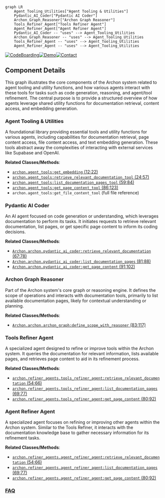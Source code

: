 ```mermaid
graph LR
    Agent_Tooling_Utilities["Agent Tooling & Utilities"]
    Pydantic_AI_Coder["Pydantic AI Coder"]
    Archon_Graph_Reasoner["Archon Graph Reasoner"]
    Tools_Refiner_Agent["Tools Refiner Agent"]
    Agent_Refiner_Agent["Agent Refiner Agent"]
    Pydantic_AI_Coder -- "uses" --> Agent_Tooling_Utilities
    Archon_Graph_Reasoner -- "uses" --> Agent_Tooling_Utilities
    Tools_Refiner_Agent -- "uses" --> Agent_Tooling_Utilities
    Agent_Refiner_Agent -- "uses" --> Agent_Tooling_Utilities
```
[![CodeBoarding](https://img.shields.io/badge/Generated%20by-CodeBoarding-9cf?style=flat-square)](https://github.com/CodeBoarding/GeneratedOnBoardings)[![Demo](https://img.shields.io/badge/Try%20our-Demo-blue?style=flat-square)](https://www.codeboarding.org/demo)[![Contact](https://img.shields.io/badge/Contact%20us%20-%20contact@codeboarding.org-lightgrey?style=flat-square)](mailto:contact@codeboarding.org)

## Component Details

This graph illustrates the core components of the Archon system related to agent tooling and utility functions, and how various agents interact with these tools for tasks such as code generation, reasoning, and agent/tool refinement. The central purpose is to provide a structured overview of how agents leverage shared utility functions for documentation retrieval, content access, and embedding generation.

### Agent Tooling & Utilities
A foundational library providing essential tools and utility functions for various agents, including capabilities for documentation retrieval, page content access, file content access, and text embedding generation. These tools abstract away the complexities of interacting with external services like Supabase and OpenAI.


**Related Classes/Methods**:

- <a href="https://github.com/coleam00/Archon/blob/master/iterations/v5-parallel-specialized-agents/archon/agent_tools.py#L12-L22" target="_blank" rel="noopener noreferrer">`archon.agent_tools:get_embedding` (12:22)</a>
- <a href="https://github.com/coleam00/Archon/blob/master/iterations/v5-parallel-specialized-agents/archon/agent_tools.py#L24-L57" target="_blank" rel="noopener noreferrer">`archon.agent_tools:retrieve_relevant_documentation_tool` (24:57)</a>
- <a href="https://github.com/coleam00/Archon/blob/master/iterations/v5-parallel-specialized-agents/archon/agent_tools.py#L59-L84" target="_blank" rel="noopener noreferrer">`archon.agent_tools:list_documentation_pages_tool` (59:84)</a>
- <a href="https://github.com/coleam00/Archon/blob/master/iterations/v5-parallel-specialized-agents/archon/agent_tools.py#L86-L123" target="_blank" rel="noopener noreferrer">`archon.agent_tools:get_page_content_tool` (86:123)</a>
- `archon.agent_tools:get_file_content_tool` (full file reference)


### Pydantic AI Coder
An AI agent focused on code generation or understanding, which leverages documentation to perform its tasks. It initiates requests to retrieve relevant documentation, list pages, or get specific page content to inform its coding decisions.


**Related Classes/Methods**:

- <a href="https://github.com/coleam00/Archon/blob/master/archon/pydantic_ai_coder.py#L67-L78" target="_blank" rel="noopener noreferrer">`Archon.archon.pydantic_ai_coder:retrieve_relevant_documentation` (67:78)</a>
- <a href="https://github.com/coleam00/Archon/blob/master/archon/pydantic_ai_coder.py#L81-L88" target="_blank" rel="noopener noreferrer">`Archon.archon.pydantic_ai_coder:list_documentation_pages` (81:88)</a>
- <a href="https://github.com/coleam00/Archon/blob/master/archon/pydantic_ai_coder.py#L91-L102" target="_blank" rel="noopener noreferrer">`Archon.archon.pydantic_ai_coder:get_page_content` (91:102)</a>


### Archon Graph Reasoner
Part of the Archon system's core graph or reasoning engine. It defines the scope of operations and interacts with documentation tools, primarily to list available documentation pages, likely for contextual understanding or planning.


**Related Classes/Methods**:

- <a href="https://github.com/coleam00/Archon/blob/master/archon/archon_graph.py#L83-L117" target="_blank" rel="noopener noreferrer">`Archon.archon.archon_graph:define_scope_with_reasoner` (83:117)</a>


### Tools Refiner Agent
A specialized agent designed to refine or improve tools within the Archon system. It queries the documentation for relevant information, lists available pages, and retrieves page content to aid in its refinement process.


**Related Classes/Methods**:

- <a href="https://github.com/coleam00/Archon/blob/master/iterations/v5-parallel-specialized-agents/archon/refiner_agents/tools_refiner_agent.py#L54-L66" target="_blank" rel="noopener noreferrer">`archon.refiner_agents.tools_refiner_agent:retrieve_relevant_documentation` (54:66)</a>
- <a href="https://github.com/coleam00/Archon/blob/master/iterations/v5-parallel-specialized-agents/archon/refiner_agents/tools_refiner_agent.py#L69-L77" target="_blank" rel="noopener noreferrer">`archon.refiner_agents.tools_refiner_agent:list_documentation_pages` (69:77)</a>
- <a href="https://github.com/coleam00/Archon/blob/master/iterations/v5-parallel-specialized-agents/archon/refiner_agents/tools_refiner_agent.py#L80-L92" target="_blank" rel="noopener noreferrer">`archon.refiner_agents.tools_refiner_agent:get_page_content` (80:92)</a>


### Agent Refiner Agent
A specialized agent focuses on refining or improving other agents within the Archon system. Similar to the Tools Refiner, it interacts with the documentation knowledge base to gather necessary information for its refinement tasks.


**Related Classes/Methods**:

- <a href="https://github.com/coleam00/Archon/blob/master/iterations/v5-parallel-specialized-agents/archon/refiner_agents/agent_refiner_agent.py#L54-L66" target="_blank" rel="noopener noreferrer">`archon.refiner_agents.agent_refiner_agent:retrieve_relevant_documentation` (54:66)</a>
- <a href="https://github.com/coleam00/Archon/blob/master/iterations/v5-parallel-specialized-agents/archon/refiner_agents/agent_refiner_agent.py#L69-L77" target="_blank" rel="noopener noreferrer">`archon.refiner_agents.agent_refiner_agent:list_documentation_pages` (69:77)</a>
- <a href="https://github.com/coleam00/Archon/blob/master/iterations/v5-parallel-specialized-agents/archon/refiner_agents/agent_refiner_agent.py#L80-L92" target="_blank" rel="noopener noreferrer">`archon.refiner_agents.agent_refiner_agent:get_page_content` (80:92)</a>




### [FAQ](https://github.com/CodeBoarding/GeneratedOnBoardings/tree/main?tab=readme-ov-file#faq)